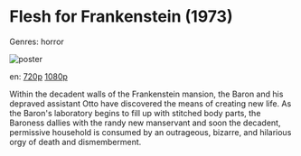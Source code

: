 # Flesh for Frankenstein (1973)

Genres: horror

![poster](http://image.tmdb.org/t/p/w500/bOMyfJ1B8awE25W58SNApXhZQ4z.jpg)

en:
  [720p](magnet:?xt=urn:btih:1E1D7467686147B9EB582FD02B29F3971E9E7647&tr=udp://glotorrents.pw:6969/announce&tr=udp://tracker.opentrackr.org:1337/announce&tr=udp://torrent.gresille.org:80/announce&tr=udp://tracker.openbittorrent.com:80&tr=udp://tracker.coppersurfer.tk:6969&tr=udp://tracker.leechers-paradise.org:6969&tr=udp://p4p.arenabg.ch:1337&tr=udp://tracker.internetwarriors.net:1337)
  [1080p](magnet:?xt=urn:btih:58c3b4f73a66ea4b239966026922049f37322f52&dn=Flesh+for+Frankenstein+(1973)+%5B1080p%5D&tr=udp%3A%2F%2Ftracker.yify-torrents.com%2Fannounce&tr=udp%3A%2F%2Fopen.demonii.com%3A1337%2Fannounce&tr=udp%3A%2F%2Fexodus.desync.com%3A6969&tr=udp%3A%2F%2Ftracker.istole.it%3A80&tr=udp%3A%2F%2Ftracker.publicbt.com%3A80&tr=udp%3A%2F%2Ftracker.publichd.eu%3A80%2Fannounce&tr=udp%3A%2F%2Ftracker.openbittorrent.com%3A80%2Fannounce&tr=udp%3A%2F%2Fcoppersurfer.tk%3A6969%2Fannounce)
  


Within the decadent walls of the Frankenstein mansion, the Baron and his depraved assistant Otto have discovered the means of creating new life. As the Baron's laboratory begins to fill up with stitched body parts, the Baroness dallies with the randy new manservant and soon the decadent, permissive household is consumed by an outrageous, bizarre, and hilarious orgy of death and dismemberment.